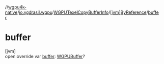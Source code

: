 //[wgpu4k-native](../../../../index.md)/[io.ygdrasil.wgpu](../../index.md)/[WGPUTexelCopyBufferInfo](../index.md)/[[jvm]ByReference](index.md)/[buffer](buffer.md)

# buffer

[jvm]\
open override var [buffer](buffer.md): [WGPUBuffer](../../-w-g-p-u-buffer/index.md)?